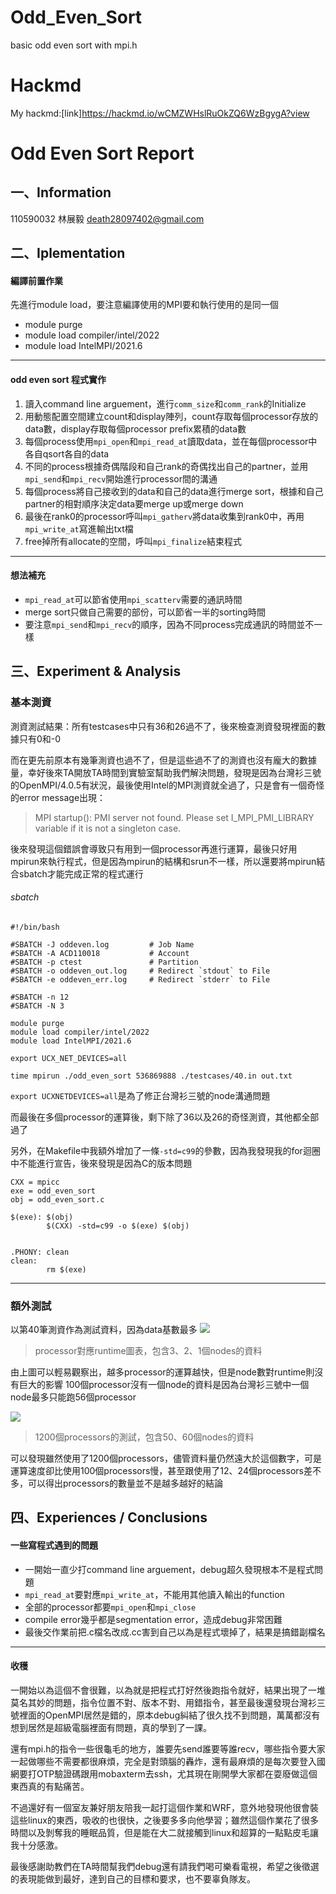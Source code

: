# Odd_Even_Sort
basic odd even sort with mpi.h

# Hackmd
My hackmd:[link]https://hackmd.io/wCMZWHslRuOkZQ6WzBgygA?view

# Odd Even Sort Report
## 一、Information
110590032 林展毅 death28097402@gmail.com

## 二、Iplementation
#### 編譯前置作業
先進行module load，要注意編譯使用的MPI要和執行使用的是同一個
* module purge
* module load compiler/intel/2022
* module load IntelMPI/2021.6
---
#### odd even sort 程式實作
1. 讀入command line arguement，進行`comm_size`和`comm_rank`的Initialize
2. 用動態配置空間建立count和display陣列，count存取每個processor存放的data數，display存取每個processor prefix累積的data數
3. 每個process使用`mpi_open`和`mpi_read_at`讀取data，並在每個processor中各自qsort各自的data
4. 不同的process根據奇偶階段和自己rank的奇偶找出自己的partner，並用`mpi_send`和`mpi_recv`開始進行processor間的溝通
5. 每個process將自己接收到的data和自己的data進行merge sort，根據和自己partner的相對順序決定data要merge up或merge down
6. 最後在rank0的processor呼叫`mpi_gatherv`將data收集到rank0中，再用`mpi_write_at`寫進輸出txt檔
7. free掉所有allocate的空間，呼叫`mpi_finalize`結束程式

---

#### 想法補充
* `mpi_read_at`可以節省使用`mpi_scatterv`需要的通訊時間
* merge sort只做自己需要的部份，可以節省一半的sorting時間
* 要注意`mpi_send`和`mpi_recv`的順序，因為不同process完成通訊的時間並不一樣
## 三、Experiment & Analysis
### 基本測資
測資測試結果：所有testcases中只有36和26過不了，後來檢查測資發現裡面的數據只有0和-0

而在更先前原本有幾筆測資也過不了，但是這些過不了的測資也沒有龐大的數據量，幸好後來TA開放TA時間到實驗室幫助我們解決問題，發現是因為台灣衫三號的OpenMPI/4.0.5有狀況，最後使用Intel的MPI測資就全過了，只是會有一個奇怪的error message出現：
> MPI startup(): PMI server not found. Please set I_MPI_PMI_LIBRARY variable if it is not a singleton case.

後來發現這個錯誤會導致只有用到一個processor再進行運算，最後只好用mpirun來執行程式，但是因為mpirun的結構和srun不一樣，所以還要將mpirun結合sbatch才能完成正常的程式運行

###### sbatch
```BAT=
#!/bin/bash

#SBATCH -J oddeven.log         # Job Name
#SBATCH -A ACD110018           # Account
#SBATCH -p ctest               # Partition
#SBATCH -o oddeven_out.log     # Redirect `stdout` to File
#SBATCH -e oddeven_err.log     # Redirect `stderr` to File

#SBATCH -n 12
#SBATCH -N 3

module purge
module load compiler/intel/2022
module load IntelMPI/2021.6

export UCX_NET_DEVICES=all

time mpirun ./odd_even_sort 536869888 ./testcases/40.in out.txt
```
`export UCXNETDEVICES=all`是為了修正台灣衫三號的node溝通問題

而最後在多個processor的運算後，剩下除了36以及26的奇怪測資，其他都全部過了

另外，在Makefile中我額外增加了一條`-std=c99`的參數，因為我發現我的for迴圈中不能進行宣告，後來發現是因為C的版本問題
```MAKEFILE=
CXX = mpicc
exe = odd_even_sort
obj = odd_even_sort.c

$(exe): $(obj)
        $(CXX) -std=c99 -o $(exe) $(obj)


.PHONY: clean
clean:
        rm $(exe)
```
---


### 額外測試
以第40筆測資作為測試資料，因為data基數最多
![](https://i.imgur.com/wHfW9bf.png)
> processor對應runtime圖表，包含3、2、1個nodes的資料

由上圖可以輕易觀察出，越多processor的運算越快，但是node數對runtime則沒有巨大的影響
100個processor沒有一個node的資料是因為台灣衫三號中一個node最多只能跑56個processor

![](https://i.imgur.com/OUh6Er6.png)
> 1200個processors的測試，包含50、60個nodes的資料

可以發現雖然使用了1200個processors，儘管資料量仍然遠大於這個數字，可是運算速度卻比使用100個processors慢，甚至跟使用了12、24個processors差不多，可以得出processors的數量並不是越多越好的結論

## 四、Experiences / Conclusions
#### 一些寫程式遇到的問題
- 一開始一直少打command line arguement，debug超久發現根本不是程式問題
- `mpi_read_at`要對應`mpi_write_at`，不能用其他讀入輸出的function
- 全部的processor都要`mpi_open`和`mpi_close`
- compile error幾乎都是segmentation error，造成debug非常困難
- 最後交作業前把.c檔名改成.cc害到自己以為是程式壞掉了，結果是搞錯副檔名

---

#### 收穫
一開始以為這個不會很難，以為就是把程式打好然後跑指令就好，結果出現了一堆莫名其妙的問題，指令位置不對、版本不對、用錯指令，甚至最後還發現台灣衫三號裡面的OpenMPI居然是錯的，原本debug糾結了很久找不到問題，萬萬都沒有想到居然是超級電腦裡面有問題，真的學到了一課。

還有mpi.h的指令一些很龜毛的地方，誰要先send誰要等誰recv，哪些指令要大家一起做哪些不需要都很麻煩，完全是對頭腦的轟炸，還有最麻煩的是每次要登入國網要打OTP驗證碼跟用mobaxterm去ssh，尤其現在剛開學大家都在耍廢做這個東西真的有點痛苦。

不過還好有一個室友兼好朋友陪我一起打這個作業和WRF，意外地發現他很會裝這些linux的東西，吸收的也很快，之後要多多向他學習；雖然這個作業花了很多時間以及剝奪我的睡眠品質，但是能在大二就接觸到linux和超算的一點點皮毛讓我十分感激。

最後感謝助教們在TA時間幫我們debug還有請我們喝可樂看電視，希望之後徵選的表現能做到最好，達到自己的目標和要求，也不要辜負隊友。

